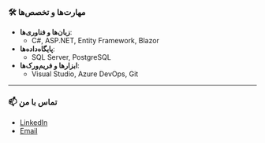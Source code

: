 <!-- شروع بخش مقدمه با تصویر پروفایل -->
<p align="center"> 

### 🛠️ مهارت‌ها و تخصص‌ها
- **زبان‌ها و فناوری‌ها**: 
  - C#, ASP.NET, Entity Framework, Blazor
- **پایگاه‌داده‌ها**: 
  - SQL Server, PostgreSQL
- **ابزارها و فریم‌ورک‌ها**: 
  - Visual Studio, Azure DevOps, Git

---

### 📫 تماس با من
- [LinkedIn](https://www.linkedin.com/in/mahdi-aghtaee-00914696/)
- [Email](mailto:mahdi.aghtaee@gmail.com)
